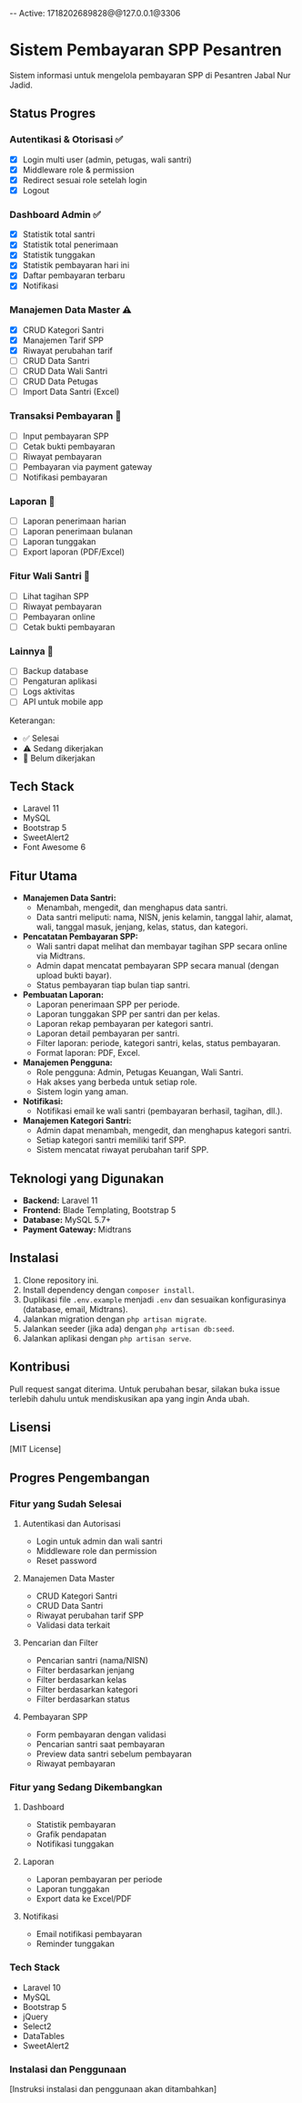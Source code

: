 -- Active: 1718202689828@@127.0.0.1@3306
# Sistem Pembayaran SPP Pesantren

Sistem informasi untuk mengelola pembayaran SPP di Pesantren Jabal Nur Jadid.

## Status Progres

### Autentikasi & Otorisasi ✅
- [x] Login multi user (admin, petugas, wali santri)
- [x] Middleware role & permission
- [x] Redirect sesuai role setelah login
- [x] Logout

### Dashboard Admin ✅
- [x] Statistik total santri
- [x] Statistik total penerimaan
- [x] Statistik tunggakan
- [x] Statistik pembayaran hari ini
- [x] Daftar pembayaran terbaru
- [x] Notifikasi

### Manajemen Data Master ⚠️
- [x] CRUD Kategori Santri
- [x] Manajemen Tarif SPP
- [x] Riwayat perubahan tarif
- [ ] CRUD Data Santri
- [ ] CRUD Data Wali Santri
- [ ] CRUD Data Petugas
- [ ] Import Data Santri (Excel)

### Transaksi Pembayaran 🚫
- [ ] Input pembayaran SPP
- [ ] Cetak bukti pembayaran
- [ ] Riwayat pembayaran
- [ ] Pembayaran via payment gateway
- [ ] Notifikasi pembayaran

### Laporan 🚫
- [ ] Laporan penerimaan harian
- [ ] Laporan penerimaan bulanan
- [ ] Laporan tunggakan
- [ ] Export laporan (PDF/Excel)

### Fitur Wali Santri 🚫
- [ ] Lihat tagihan SPP
- [ ] Riwayat pembayaran
- [ ] Pembayaran online
- [ ] Cetak bukti pembayaran

### Lainnya 🚫
- [ ] Backup database
- [ ] Pengaturan aplikasi
- [ ] Logs aktivitas
- [ ] API untuk mobile app

Keterangan:
- ✅ Selesai
- ⚠️ Sedang dikerjakan
- 🚫 Belum dikerjakan

## Tech Stack
- Laravel 11
- MySQL
- Bootstrap 5
- SweetAlert2
- Font Awesome 6

## Fitur Utama

* **Manajemen Data Santri:**
    * Menambah, mengedit, dan menghapus data santri.
    * Data santri meliputi: nama, NISN, jenis kelamin, tanggal lahir, alamat, wali,  tanggal masuk, jenjang, kelas, status, dan kategori.
* **Pencatatan Pembayaran SPP:**
    * Wali santri dapat melihat dan membayar tagihan SPP secara online via Midtrans.
    * Admin dapat mencatat pembayaran SPP secara manual (dengan upload bukti bayar).
    * Status pembayaran tiap bulan tiap santri.
* **Pembuatan Laporan:**
    * Laporan penerimaan SPP per periode.
    * Laporan tunggakan SPP per santri dan per kelas.
    * Laporan rekap pembayaran per kategori santri.
    * Laporan detail pembayaran per santri.
    * Filter laporan: periode, kategori santri, kelas, status pembayaran.
    * Format laporan: PDF, Excel.
* **Manajemen Pengguna:**
    * Role pengguna: Admin, Petugas Keuangan, Wali Santri.
    * Hak akses yang berbeda untuk setiap role.
    * Sistem login yang aman.
* **Notifikasi:**
    * Notifikasi email ke wali santri (pembayaran berhasil, tagihan, dll.).
* **Manajemen Kategori Santri:**
    * Admin dapat menambah, mengedit, dan menghapus kategori santri.
    * Setiap kategori santri memiliki tarif SPP.
    * Sistem mencatat riwayat perubahan tarif SPP.

## Teknologi yang Digunakan

* **Backend:**  Laravel 11
* **Frontend:**  Blade Templating, Bootstrap 5
* **Database:**  MySQL 5.7+
* **Payment Gateway:**  Midtrans

## Instalasi

1.  Clone repository ini.
2.  Install dependency dengan `composer install`.
3.  Duplikasi file `.env.example` menjadi `.env` dan sesuaikan konfigurasinya (database, email, Midtrans).
4.  Jalankan migration dengan `php artisan migrate`.
5.  Jalankan seeder (jika ada) dengan `php artisan db:seed`.
6.  Jalankan aplikasi dengan `php artisan serve`.

## Kontribusi

Pull request sangat diterima. Untuk perubahan besar, silakan buka issue terlebih dahulu untuk mendiskusikan apa yang ingin Anda ubah.

## Lisensi

[MIT License]

## Progres Pengembangan

### Fitur yang Sudah Selesai
1. Autentikasi dan Autorisasi
   - Login untuk admin dan wali santri
   - Middleware role dan permission
   - Reset password

2. Manajemen Data Master
   - CRUD Kategori Santri
   - CRUD Data Santri
   - Riwayat perubahan tarif SPP
   - Validasi data terkait

3. Pencarian dan Filter
   - Pencarian santri (nama/NISN)
   - Filter berdasarkan jenjang
   - Filter berdasarkan kelas
   - Filter berdasarkan kategori
   - Filter berdasarkan status

4. Pembayaran SPP
   - Form pembayaran dengan validasi
   - Pencarian santri saat pembayaran
   - Preview data santri sebelum pembayaran
   - Riwayat pembayaran

### Fitur yang Sedang Dikembangkan
1. Dashboard
   - Statistik pembayaran
   - Grafik pendapatan
   - Notifikasi tunggakan

2. Laporan
   - Laporan pembayaran per periode
   - Laporan tunggakan
   - Export data ke Excel/PDF

3. Notifikasi
   - Email notifikasi pembayaran
   - Reminder tunggakan

### Tech Stack
- Laravel 10
- MySQL
- Bootstrap 5
- jQuery
- Select2
- DataTables
- SweetAlert2

### Instalasi dan Penggunaan
[Instruksi instalasi dan penggunaan akan ditambahkan]
